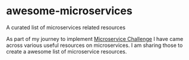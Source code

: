 # awesome-microservices
A curated list of microservices related resources


As part of my journey to implement [Microservice Challenge](https://github.com/ERS-HCL/microservice-challenge) I have came across various useful resources on microservices. I am sharing those to create a awesome list of microservice resources.

